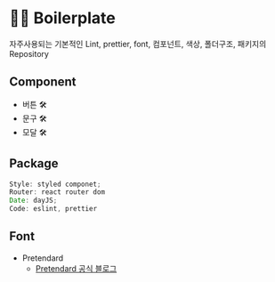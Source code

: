 # 👨‍💻 Boilerplate

자주사용되는 기본적인 Lint, prettier, font, 컴포넌트, 색상, 폴더구조, 패키지의 Repository

## Component

- 버튼 🛠️
- 문구 🛠️
- 모달 🛠️

## Package

```jsx
Style: styled componet;
Router: react router dom
Date: dayJS;
Code: eslint, prettier
```

## Font

- Pretendard
  - [Pretendard 공식 블로그](https://cactus.tistory.com/306)
